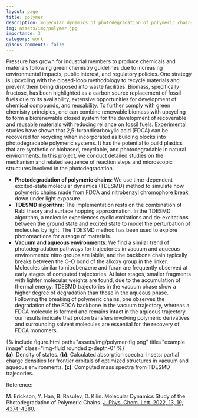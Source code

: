 ```yaml
---
layout: page
title: polymer
description: molecular dynamics of photodegradation of polymeric chains
img: assets/img/polymer.jpg
importance: 3
category: work
giscus_comments: false
---
```



Pressure has grown for industrial members to produce chemicals and materials following green chemistry guidelines due to increasing environmental impacts, public interest, and regulatory policies. One strategy is upcycling with the closed-loop methodology to recycle materials and prevent them being disposed into waste facilities. Biomass, specifically fructose, has been highlighted as a carbon source replacement of fossil fuels due to its availability, extensive opportunities for development of chemical compounds, and reusability. To further comply with green chemistry principles, one can combine renewable biomass with upcycling to form a biorenewable closed system for the development of recoverable and reusable materials with reducing reliance on fossil fuels. Experimental studies have shown that 2,5-furandicarboxylic acid (FDCA) can be recovered for recycling when incorporated as building blocks into photodegradable polymeric systems. It has the potential to build plastics that are synthetic or biobased, recyclable, and photodegradable in natural environments. In this project, we conduct detailed studies on the mechanism and related sequence of reaction steps and microscopic structures involved in the photodegradation.

<ul>
<li><b>Photodegradation of polymeric chains</b>: We use time-dependent excited-state molecular dynamics (TDESMD) method to simulate how polymeric chains made from FDCA and nitrobenzyl chromophore break down under light exposure.</li>
<li><b>TDESMD algorithm</b>: The implementation rests on the combination of Rabi theory and surface hopping approximation. In the TDESMD algorithm, a molecule experiences cyclic excitations and de-excitations between the ground state and excited state to model the perturbation of molecules by light. The TDESMD method has been used to explore photoreactions for a range of materials.</li>
<li><b>Vacuum and aqueous environments</b>: We find a similar trend of photodegradation pathways for trajectories in vacuum and aqueous environments: nitro groups are labile, and the backbone chain typically breaks between the C–O bond of the alkoxy group in the linker. Molecules similar to nitrobenzene and furan are frequently observed at early stages of computed trajectories. At later stages, smaller fragments with lighter molecular weights are found, due to the accumulation of thermal energy. TDESMD trajectories in the vacuum phase show a higher degree of degradation than those in the aqueous phase. Following the breaking of polymeric chains, one observes the degradation of the FDCA backbone in the vacuum trajectory, whereas a FDCA molecule is formed and remains intact in the aqueous trajectory. our results indicate that proton transfers involving polymeric derivatives and surrounding solvent molecules are essential for the recovery of FDCA monomers.</li>
</ul>

<div class="row">
    <div class="col-sm mt-3 mt-md-0">
        {% include figure.html path="assets/img/polymer-fig.png" title="example image" class="img-fluid rounded z-depth-0" %}
    </div>
</div>
<div class="caption">
    <b>(a)</b>: Density of states. <b>(b)</b>: Calculated absorption spectra. Insets: partial charge densities for frontier orbitals of optimized structures in vacuum and aqueous environments. <b>(c)</b>: Computed mass spectra from TDESMD trajecories.
</div>

Reference:

M. Erickson, Y. Han, B. Rasulev, D. Kilin. Molecular Dynamics Study of the Photodegradation of Polymeric Chains. <a href='https://doi.org/10.1021/acs.jpclett.2c00802'>J. Phys. Chem. Lett. 2022, 13, 19, 4374-4380.</a>





